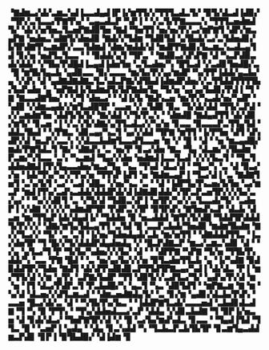 ▝▇▟▆▃▞▟▞▃▆▃▚▟▐▃▃▟▄▟▐▛▐▞▆▜▜▞▞▜▜▜▃▟▃▜▞▝▉▜▞▟▃▟▐▟▉▞▝▜▛▞▃▜▃▃▞▛▇▜▚▞▝▃▄▃▟▃▛▝▚▛▐▝▝▞▃▜▞▛▇▃▃▃▚▝▜▜▜▃▅▟▆▟▜▞▝▟▞▞▅▜▅▃▜▃▅▛▇▟▉▜▅▝▇▟▝▜▅▜▜▝▅▞▅▞▛▞▃▞▆▛▇▜▝▟▛▞▆▃▄▛▇▝▅▟▅▃▚▟▇▜▞▟▅▟▉▝▇▟▞▞▜▟▆▝▜▟▉▜▟▝▄▜▙▟▞▃▞▃▜▟▅▟▊▞▙▜▛▟▇▜▚▃▆▟▛▞▃▃▜▟▆▟▝▟▆▞▆▟▟▞▟▝▆▟▛▛▇▟▊▞▙▃▆▃▚▃▟▃▄▜▟▝▊▞▅▝▅▟▜▃▜▃▃▝▝▝▉▟▟▞▄▜▝▜▛▃▝▝▇▟▉▃▞▟▚▛▇▝▟▝▚▃▛▟▉▃▟▞▟▟▞▝▞▜▙▞▛▟█▟▐▃▄▟▐▟▅▜▅▝▃▜▃▟▅▞▚▝█▜▃▟▝▞▃▟▊▜▅▟█▞▃▝█▝▆▜▙▜▄▃▙▝▄▟▉▃▃▝▉▞▃▃▃▝▆▞▙▞▛▞▄▞▆▟▛▝▚▞▛▛▐▟▟▞▄▃▙▞▄▝▞▟▚▝▟▝▄▟▇▟▇▟▇▃▜▃▚▟▃▛▇▞▟▜▙▟▐▟▆▟▛▟▅▞▞▃▜▜▟▟▜▜▜▜▙▞▙▟▚▟▅▝▄▝▅▛▇▟▐▞▙▟▆▟▜▞▙▛▇▟▅▜▄▝▜▞▅▝▄▞▄▞▙▟▊▞▛▟▐▝▜▝▇▝▇▃▃▟▇▜▅▞▝▝▞▜▝▟▅▃▞▝▝▟▐▞▙▝▇▟▚▃▅▝▆▞▛▞▚▃▟▞▅▞▚▟▛▝▚▟█▝▞▟▆▃▄▟▞▞▆▜▃▟█▜▛▝▃▃▅▝▞▃▜▟▉▝▉▃▝▜▞▟▞▟▟▝▜▜▞▃▛▟▝▞▞▃▆▟▆▜▅▝▟▟▜▞▙▜▞▝▇▞▟▟▝▞▜▞▛▃▚▝▝▟▆▟█▝▇▟▄▟▜▜▝▟▞▟▉▞▆▜▞▝▊▃▅▝▐▝▞▃▚▜▞▟▇▞▄▜▜▃▟▃▞▞▚▞▅▝▊▃▃▝▉▃▃▃▛▃▜▜▄▜▟▝▟▟▃▜▙▟▝▝▞▛▇▃▝▟▊▃▄▞▚▃▜▝▄▞▞▟▟▝▜▛▇▝▆▜▜▝▐▞▛▜▅▝▟▜▝▟▚▟▛▞▟▝▅▃▛▞▃▃▚▝▞▟▃▃▙▟▆▜▃▃▟▜▃▃▅▝▆▝▞▝█▝▝▟▝▝▅▝▆▃▄▟█▞▆▟▞▛▇▜▟▃▜▝▇▞▝▟▇▟▚▝▃▝▅▞▛▝▊▃▞▟▅▝▇▃▝▜▄▝▟▃▆▞▚▜▙▟▆▝▛▃▆▞▚▜▃▃▝▃▚▝▚▃▆▟▝▜▄▞▞▟▅▝▅▟▆▟▐▃▃▜▃▟▝▞▞▞▙▃▜▝▝▜▃▜▟▟▅▟▇▟▐▜▚▜▄▃▃▟▅▞▆▃▞▜▄▝▚▃▝▜▚▟▝▟▃▞▟▝▝▜▄▞▚▝▃▝▟▝▉▃▞▞▅▝▐▟▞▜▚▞▚▞▞▜▚▞▅▝▜▜▚▛▐▟▜▝▅▝▇▟▆▃▄▛▐▝▜▃▞▟▐▝▃▝▇▟▇▜▅▜▝▃▚▞▙▜▝▃▞▝▃▟▝▟█▃▝▞▅▞▚▃▝▃▝▝▟▝▐▟▛▜▄▜▚▃▅▞▙▜▅▝▃▞▆▃▛▝▆▟▐▜▚▞▃▟▚▃▟▟▞▟▟▟▛▟▞▟▐▟▇▟▊▟▟▞▚▜▛▃▛▃▅▜▛▞▞▞▙▞▃▞▄▞▝▝▚▞▞▟▊▜▝▃▝▞▜▞▟▝▜▟▉▃▚▛▐▝▅▜▛▞▚▞▞▃▜▃▃▟▞▜▞▝▃▟▅▛▐▝▞▟▇▝▞▞▞▞▚▟▆▟▛▜▛▝▛▟▛▃▚▜▛▝▉▜▛▟▚▝▇▜▅▟▚▃▛▝▟▃▙▝▟▃▅▝▆▞▜▜▄▛▐▟▞▟▄▟▐▞▝▜▟▟▅▝▉▝▅▃▟▟▟▝▇▜▚▜▞▟█▝▜▟▟▜▛▟▟▟▜▞▛▞▞▞▝▟▇▞▆▜▄▜▟▃▄▜▜▝▃▜▟▝█▝▃▃▛▃▙▟▞▜▅▟▉▝▆▟▆▜▙▟▆▝▇▞▞▜▃▞▞▝▜▞▝▃▝▃▜▝▐▞▅▞▜▟▅▟▄▟▞▃▙▝▆▞▅▜▜▝▝▟▇▟▟▟▜▜▃▝▐▃▞▟▅▜▛▝▜▝█▞▞▜▞▟▟▟▛▟▄▟▅▟▄▝▞▝█▃▛▟▇▃▛▝▆▃▞▃▆▃▚▟▊▝▟▝▝▞▄▝▄▜▃▞▜▝▛▝▜▞▙▞▚▟▅▞▞▞▙▞▝▟▝▝▝▟▛▛▇▝▚▛▇▝▜▞▅▝▜▜▙▜▚▟▟▞▚▝▃▃▝▛▇▝█▟▝▝▃▝▅▞▄▞▙▞▞▞▅▝▉▜▃▟▅▜▜▃▙▝▄▝▐▞▚▟▇▝▉▟▉▟▟▜▛▞▜▟▅▝▇▟▜▝▟▞▟▜▚▟▉▟▊▃▛▜▜▟▜▛▇▃▄▞▚▟▐▝▟▞▟▃▝▛▐▝▆▞▜▜▞▟▝▞▆▝▄▜▚▝▃▛▇▞▙▟▛▝▜▜▝▟▉▜▞▞▃▟▜▃▞▜▞▝▄▟▚▞▛▞▟▝▆▝▅▝▐▜▝▟▃▞▛▟▛▃▜▝▛▃▙▟█▞▚▝▄▃▜▝▚▃▝▟▉▜▟▜▝▝▆▛▇▃▆▝▇▝▆▝▚▞▟▝▟▃▅▞▞▟▜▃▆▃▟▝▝▟▆▃▅▟▇▟▄▜▞▝▃▝▊▞▆▝▄▟▊▞▟▃▙▞▛▟▚▝▃▃▅▝█▃▞▟▞▃▝▟▝▝▚▜▙▜▚▞▙▃▝▝▐▟▟▛▇▜▃▟▞▃▃▃▅▟▝▃▙▟▊▟▃▟▇▝▜▝▚▝▉▝▛▜▚▝▝▜▚▞▟▟▅▟▃▃▞▃▛▝▟▟▄▝▞▟▊▃▙▟▇▝▜▝▉▛▐▞▅▃▅▝▟▝▊▟▞▟▃▞▝▜▅▛▇▜▛▞▟▝▞▝█▝▃▞▙▞▆▟▚▟▃▝▊▃▃▝▝▜▄▟▐▜▟▝▜▜▃▝█▝▝▃▅▛▐▝▄▟▄▝▝▟▄▝▊▃▚▟▟▝▚▝▜▃▙▃▛▃▙▜▙▜▛▝▊▃▆▜▄▃▟▟▆▃▛▟▊▝▊▛▐▝▉▜▙▟▉▞▝▟▐▟▆▝▊
